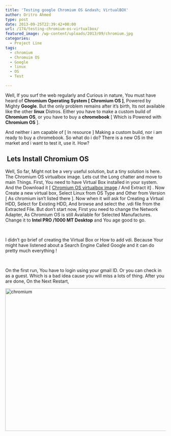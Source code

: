 ```yaml
---
title: 'Testing google Chromium OS &ndash; VirtualBOX'
author: Oritro Ahmed
type: post
date: 2013-09-25T22:39:42+00:00
url: /174/testing-chromium-os-virtualbox/
featured_image: /wp-content/uploads/2013/09/chromium.jpg
categories:
  - Project Line
tags:
  - chromium
  - Chromuim OS
  - Google
  - linux
  - OS
  - Test

---
```

Well, If you surf the web regularly and Curious in nature, You must have heard of **Chromium Operating System [ Chromium OS ]**, Powered by Mighty **Google**. But the only problem remains after it’s birth, Its not available like the other **linux** Distros. Either you have to make a custom build of **Chromium OS**, or you have to buy a **chromebook** [ Which is Powered with **Chromium OS** ].

<!--more-->

And neither i am capable of [ In resource ] Making a custom build, nor i am ready to buy a chromebook. So what do i do? There is a new OS in the market and i want to test it, use it. How?

##  Lets Install Chromium OS

Well, So far, Might not be a very useful solution, but a tiny solution is here. The Chromium OS virtualbox image. Lets cut the Long chatter and move to main Things. First, You need to have Virtual Box installed in your system. And the Download it [ [Chromium OS virtualbox image][1] / And Extract it] . Now Create a new virtual box, Select Linux from OS Type and Other from Version [ As chromium isn’t listed there ]. Now when it will ask for Creating a Virtual HDD, Select for Existing HDD, And browse and select the .vdi file from the Extracted File. But don’t start now, First you need to change the Network Adapter, As Chromium OS is still Available for Selected Manufactures. Change it to **Intel PRO /1000 MT Desktop** and You age good to go.

&nbsp;

I didn’t go brief of creating the Virtual Box or How to add vdi. Because Your might have listened about a Search Engine Called Google and it can do pretty much everything !

&nbsp;

On the first run, You have to login using your gmail ID. Or you can check in as a guest. Which is a bad idea cause you will miss a lots of thing. After you are done, On the Next Restart,

[<img style="display: inline; border: 0px;" title="chromium" alt="chromium" src="http://www.ioritro.com/wp-content/uploads/2013/09/chromium_thumb.jpg" width="751" height="448" border="0" />][2]

 [1]: http://chromeos.hexxeh.net/
 [2]: http://www.ioritro.com/wp-content/uploads/2013/09/chromium.jpg